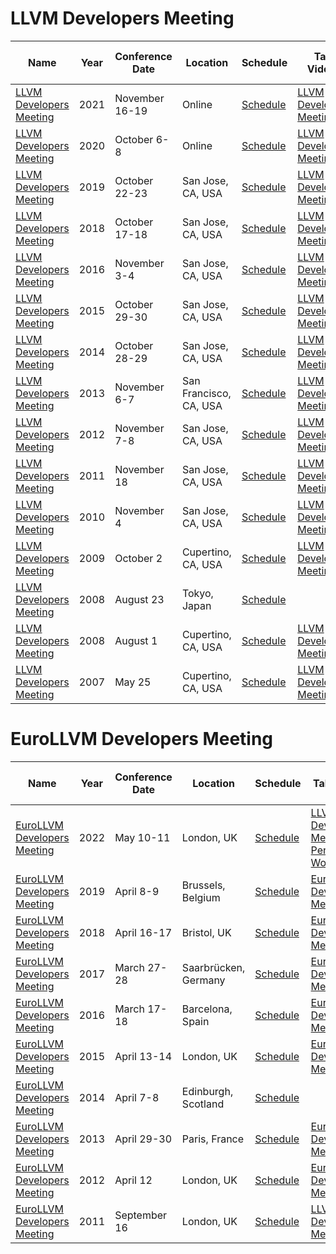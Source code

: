 # LLVM Developers Meeting

| Name | Year | Conference<br>Date | Location | Schedule | Talk Videos | Lightning<br>Talk Videos | Slides | Video Channel |
|---|---|---|---|---|---|---|---|---|
| [LLVM Developers Meeting](https://llvm.org/devmtg/2021-11/) | 2021 | November 16-19 | Online | [Schedule](https://llvm.swoogo.com/2021devmtg/agenda) | [LLVM Developers Meeting](https://www.youtube.com/playlist?list=PL_R5A0lGi1AATJX6-tY7IkYjpRjv30ziN) | [Lightning Talks](https://www.youtube.com/playlist?list=PL_R5A0lGi1AB7M_wIJQaR4SPngkDa1lZi) | [Slides](https://llvm.org/devmtg/2021-11/slides/) | [YouTube](https://www.youtube.com/c/LLVMPROJ) |
| [LLVM Developers Meeting](https://llvm.org/devmtg/2020-09/) | 2020 | October 6-8 | Online | [Schedule](https://llvm.org/devmtg/2020-09/schedule/) | [LLVM Developers Meeting](https://www.youtube.com/playlist?list=PL_R5A0lGi1ABzH_FIZSx0sHQkOqI7p4Cg) | | [Slides](https://llvm.org/devmtg/2020-09/slides/) | [YouTube](https://www.youtube.com/c/LLVMPROJ) |
| [LLVM Developers Meeting](https://llvm.org/devmtg/2019-10/) | 2019 | October 22-23 | San Jose, CA, USA | [Schedule](https://llvmdevmtg2019.sched.com/) | [LLVM Developers Meeting](https://www.youtube.com/watch?v=n1jDj7J9N8c&list=PL_R5A0lGi1AAxLTNN21BA0w8CA_xDR0F8) | [Lightning Talks](https://www.youtube.com/watch?v=4_raNLEq2j0&list=PL_R5A0lGi1ABCLcrri17OwW-1smBJWY9u) | [Slides](https://llvm.org/devmtg/2019-10/slides/) | [YouTube](https://www.youtube.com/c/LLVMPROJ) |
| [LLVM Developers Meeting](https://llvm.org/devmtg/2018-10/) | 2018 | October 17-18 | San Jose, CA, USA | [Schedule](https://llvmdev18.sched.com/) | [LLVM Developers Meeting](https://www.youtube.com/playlist?list=PL_R5A0lGi1AARZysSx4VzpaLAzny4es2e) | | [Slides](https://llvm.org/devmtg/2018-10/slides/) | [YouTube](https://www.youtube.com/c/LLVMPROJ) |
| [LLVM Developers Meeting](https://llvm.org/devmtg/2016-11/) | 2016 | November 3-4 | San Jose, CA, USA | [Schedule](https://llvmdevelopersmeetingbay2016.sched.org/) | [LLVM Developers Meeting](https://www.youtube.com/playlist?list=PL_R5A0lGi1ABXtlyZE91ngAJh2XetF5xq) | | [Slides](https://llvm.org/devmtg/2016-11/Slides/) | [YouTube](https://www.youtube.com/c/LLVMPROJ) |
| [LLVM Developers Meeting](https://llvm.org/devmtg/2015-10/) | 2015 | October 29-30 | San Jose, CA, USA | [Schedule](http://devmtg15.llvm.org/) | [LLVM Developers Meeting](https://www.youtube.com/playlist?list=PL_R5A0lGi1AA4Lv2bBFSwhgDaHvvpVU21) | | [Slides](https://llvm.org/devmtg/2015-10/slides/) | [YouTube](https://www.youtube.com/c/LLVMPROJ) |
| [LLVM Developers Meeting](https://llvm.org/devmtg/2014-10/) | 2014 | October 28-29 | San Jose, CA, USA | [Schedule](https://llvm.org/devmtg/2014-10/#agenda1) | [LLVM Developers Meeting](https://www.youtube.com/playlist?list=PL_R5A0lGi1ADVUPpI_tPxwxWZNFv_5j4-) | | [Slides](https://llvm.org/devmtg/2014-10/Slides/) | [YouTube](https://www.youtube.com/c/LLVMPROJ) |
| [LLVM Developers Meeting](https://llvm.org/devmtg/2013-11/) | 2013 | November 6-7 | San Francisco, CA, USA | [Schedule](https://llvm.org/devmtg/2013-11/#agenda) | [LLVM Developers Meeting](https://www.youtube.com/playlist?list=PL_R5A0lGi1AA4GNONa4vof63jalYbs-MG) | | [Slides](https://llvm.org/devmtg/2013-11/slides/) | [YouTube](https://www.youtube.com/c/LLVMPROJ) |
| [LLVM Developers Meeting](https://llvm.org/devmtg/2012-11/) | 2012 | November 7-8 | San Jose, CA, USA | [Schedule](https://llvm.org/devmtg/2012-11/#content) | [LLVM Developers Meeting](https://www.youtube.com/playlist?list=PL_R5A0lGi1AAuQ8aV91z3aBxVm3qPPahw) | | [Slides](https://llvm.org/devmtg/2012-11/#content) | [YouTube](https://www.youtube.com/c/LLVMPROJ) |
| [LLVM Developers Meeting](https://llvm.org/devmtg/2011-11/) | 2011 | November 18 | San Jose, CA, USA | [Schedule](https://llvm.org/devmtg/2011-11/#agenda) | [LLVM Developers Meeting](https://www.youtube.com/playlist?list=PL_R5A0lGi1ADN46qeExU0LR80_Gw2UGuQ) | | [Slides](https://llvm.org/devmtg/2011-11/#agenda) | [YouTube](https://www.youtube.com/c/LLVMPROJ) |
| [LLVM Developers Meeting](https://llvm.org/devmtg/2010-11/) | 2010 | November 4 | San Jose, CA, USA | [Schedule](https://llvm.org/devmtg/2010-11/#agenda) | [LLVM Developers Meeting](https://www.youtube.com/playlist?list=PL_R5A0lGi1ADOH1rT8c5ysZaU14O41vxO) | | [Slides](https://llvm.org/devmtg/2010-11/#agenda) | [YouTube](https://www.youtube.com/c/LLVMPROJ) |
| [LLVM Developers Meeting](https://llvm.org/devmtg/2009-10/) | 2009 | October 2 | Cupertino, CA, USA | [Schedule](https://llvm.org/devmtg/2009-10/#proceedings) | [LLVM Developers Meeting](https://www.youtube.com/playlist?list=PL_R5A0lGi1ACoSfRvBEY1vi2PJ6VnobWS) | | [Slides](https://llvm.org/devmtg/2009-10/#proceedings) | [YouTube](https://www.youtube.com/c/LLVMPROJ) |
| [LLVM Developers Meeting](https://llvm.org/devmtg/2008-08-23/) | 2008 | August 23 | Tokyo, Japan | [Schedule](https://llvm.org/devmtg/2008-08-23/#proceedings) | | | [Slides](https://llvm.org/devmtg/2008-08-23/#proceedings) | [YouTube](https://www.youtube.com/c/LLVMPROJ) |
| [LLVM Developers Meeting](https://llvm.org/devmtg/2008-08/) | 2008 | August 1 | Cupertino, CA, USA | [Schedule](https://llvm.org/devmtg/2008-08/#proceedings) | [LLVM Developers Meeting](https://www.youtube.com/playlist?list=PL_R5A0lGi1ADp3L89ILXFTZv7jm-RQmFj) | | [Slides](https://llvm.org/devmtg/2008-08/#proceedings) | [YouTube](https://www.youtube.com/c/LLVMPROJ) |
| [LLVM Developers Meeting](https://llvm.org/devmtg/2007-05/) | 2007 | May 25 | Cupertino, CA, USA | [Schedule](https://llvm.org/devmtg/2007-05/#proceedings) | [LLVM Developers Meeting](https://www.youtube.com/playlist?list=PL_R5A0lGi1AC3zfJF6d0MfgkOLKkcAgdM) | | [Slides](https://llvm.org/devmtg/2007-05/#proceedings) | [YouTube](https://www.youtube.com/c/LLVMPROJ) |

# EuroLLVM Developers Meeting

| Name | Year | Conference<br>Date | Location | Schedule | Talk Videos | Lightning<br>Talk Videos | Slides | Video Channel |
|---|---|---|---|---|---|---|---|---|
| [EuroLLVM Developers Meeting](https://llvm.org/devmtg/2022-05/) | 2022 | May 10-11 | London, UK | [Schedule](https://llvm.org/devmtg/2022-05/#program) | [LLVM Developers Meeting](https://www.youtube.com/playlist?list=PL_R5A0lGi1AC5aYjEmBIAMMyibsENvvdU), [Performance Workshop](https://www.youtube.com/watch?v=qWHLf31NnNk&list=PL_R5A0lGi1ABzgAQ5643W2OPF2LxyLl5j) | | [Slides](https://llvm.org/devmtg/2022-05/slides/) | [YouTube](https://www.youtube.com/c/LLVMPROJ) |
| [EuroLLVM Developers Meeting](https://llvm.org/devmtg/2019-04/) | 2019 | April 8-9 | Brussels, Belgium | [Schedule](https://llvm.org/devmtg/2019-04/#talks) | [EuroLLVM Developers Meeting](https://www.youtube.com/playlist?list=PL_R5A0lGi1ADu1ccg_aykRC3dxhlIKShL) | | [Slides](https://llvm.org/devmtg/2019-04/slides/) | [YouTube](https://www.youtube.com/c/LLVMPROJ) |
| [EuroLLVM Developers Meeting](https://llvm.org/devmtg/2018-04/) | 2018 | April 16-17 | Bristol, UK | [Schedule](https://2018eurollvm.sched.com/) | [EuroLLVM Developers Meeting](https://www.youtube.com/playlist?list=PL_R5A0lGi1ADu1ccg_aykRC3dxhlIKShL) | | [Slides](https://llvm.org/devmtg/2018-04/slides/) | [YouTube](https://www.youtube.com/c/LLVMPROJ) |
| [EuroLLVM Developers Meeting](https://llvm.org/devmtg/2017-03/) | 2017 | March 27-28 | Saarbrücken, Germany | [Schedule](https://llvm.org/devmtg/2017-03/index.html#program) | [EuroLLVM Developers Meeting](https://www.youtube.com/playlist?list=PL_R5A0lGi1AD12EbUChEnD3s51oqfZLe3) | | [Slides](https://llvm.org/devmtg/2017-03//assets/slides/) | [YouTube](https://www.youtube.com/c/LLVMPROJ) |
| [EuroLLVM Developers Meeting](https://llvm.org/devmtg/2016-03/) | 2016 | March 17-18 | Barcelona, Spain | [Schedule](https://2016europeanllvmdevelopersmeetin.sched.org/) | [EuroLLVM Developers Meeting](https://www.youtube.com/playlist?list=PL_R5A0lGi1ADuZKWUJOVOgXr2dRW06e55) | | [Slides](https://llvm.org/devmtg/2016-03/Presentations/) | [YouTube](https://www.youtube.com/c/LLVMPROJ) |
| [EuroLLVM Developers Meeting](https://llvm.org/devmtg/2015-04/) | 2015 | April 13-14 | London, UK | [Schedule](https://llvm.org/devmtg/2015-04/#announcements) | [EuroLLVM Developers Meeting](https://www.youtube.com/playlist?list=PL_R5A0lGi1ABRr_nK0jLq1x4GXDpra5iO) | | [Slides](https://llvm.org/devmtg/2015-04/slides/) | [YouTube](https://www.youtube.com/c/LLVMPROJ) |
| [EuroLLVM Developers Meeting](https://llvm.org/devmtg/2014-04/) | 2014 | April 7-8 | Edinburgh, Scotland | [Schedule](https://llvm.org/devmtg/2014-04/#callfor) | | | [Slides](https://llvm.org/devmtg/2014-04/PDFs/) | [YouTube](https://www.youtube.com/c/LLVMPROJ) |
| [EuroLLVM Developers Meeting](https://llvm.org/devmtg/2013-04/) | 2013 | April 29-30 | Paris, France | [Schedule](https://llvm.org/devmtg/2013-04/#content) | [EuroLLVM Developers Meeting](https://www.youtube.com/playlist?list=PL_R5A0lGi1AA_h288Im-dOwK-dhzbDAjE) | | [Slides](https://llvm.org/devmtg/2013-04/#content) | [YouTube](https://www.youtube.com/c/LLVMPROJ) |
| [EuroLLVM Developers Meeting](https://llvm.org/devmtg/2012-04-12/) | 2012 | April 12 | London, UK | [Schedule](https://llvm.org/devmtg/2012-04-12/schedule.pdf) | [EuroLLVM Developers Meeting](https://www.youtube.com/playlist?list=PL_R5A0lGi1AACP6P8DbJIj5DIo2BadafB) | | [Slides](https://llvm.org/devmtg/2012-04-12/Slides/) | [YouTube](https://www.youtube.com/c/LLVMPROJ) |
| [EuroLLVM Developers Meeting](https://llvm.org/devmtg/2011-11/) | 2011 | September 16 | London, UK | [Schedule](https://llvm.org/devmtg/2011-09-16/#agenda) | [LLVM Developers Meeting](https://www.youtube.com/playlist?list=PL_R5A0lGi1ACAICzJOAZmPiAp5nY7xvYJ) | | [Slides](https://llvm.org/devmtg/2011-09-16/#agenda) | [YouTube](https://www.youtube.com/c/LLVMPROJ) |

